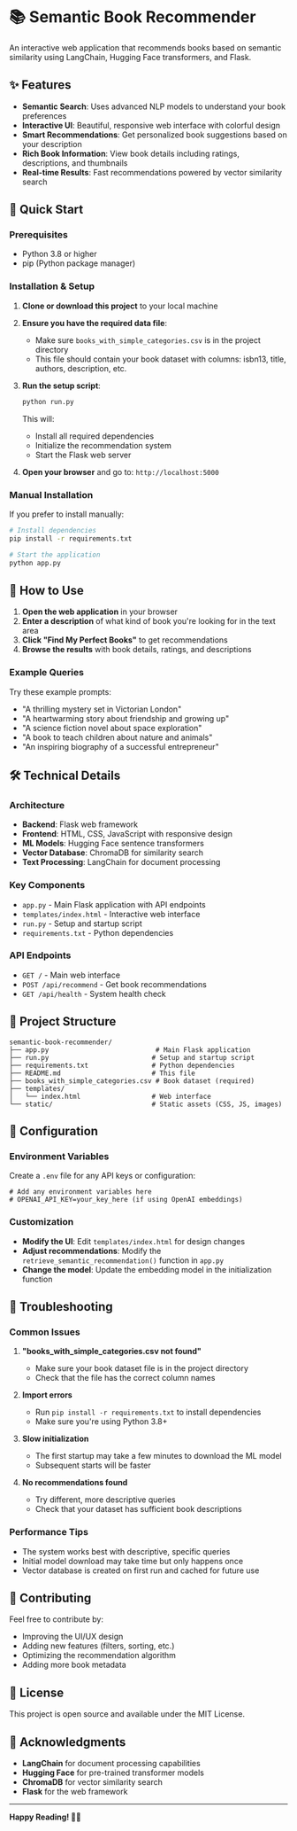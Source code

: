 # 📚 Semantic Book Recommender

An interactive web application that recommends books based on semantic similarity using LangChain, Hugging Face transformers, and Flask.

## ✨ Features

- **Semantic Search**: Uses advanced NLP models to understand your book preferences
- **Interactive UI**: Beautiful, responsive web interface with colorful design
- **Smart Recommendations**: Get personalized book suggestions based on your description
- **Rich Book Information**: View book details including ratings, descriptions, and thumbnails
- **Real-time Results**: Fast recommendations powered by vector similarity search

## 🚀 Quick Start

### Prerequisites

- Python 3.8 or higher
- pip (Python package manager)

### Installation & Setup

1. **Clone or download this project** to your local machine

2. **Ensure you have the required data file**:
   - Make sure `books_with_simple_categories.csv` is in the project directory
   - This file should contain your book dataset with columns: isbn13, title, authors, description, etc.

3. **Run the setup script**:
   ```bash
   python run.py
   ```
   
   This will:
   - Install all required dependencies
   - Initialize the recommendation system
   - Start the Flask web server

4. **Open your browser** and go to: `http://localhost:5000`

### Manual Installation

If you prefer to install manually:

```bash
# Install dependencies
pip install -r requirements.txt

# Start the application
python app.py
```

## 🎯 How to Use

1. **Open the web application** in your browser
2. **Enter a description** of what kind of book you're looking for in the text area
3. **Click "Find My Perfect Books"** to get recommendations
4. **Browse the results** with book details, ratings, and descriptions

### Example Queries

Try these example prompts:

- "A thrilling mystery set in Victorian London"
- "A heartwarming story about friendship and growing up"
- "A science fiction novel about space exploration"
- "A book to teach children about nature and animals"
- "An inspiring biography of a successful entrepreneur"

## 🛠️ Technical Details

### Architecture

- **Backend**: Flask web framework
- **Frontend**: HTML, CSS, JavaScript with responsive design
- **ML Models**: Hugging Face sentence transformers
- **Vector Database**: ChromaDB for similarity search
- **Text Processing**: LangChain for document processing

### Key Components

- `app.py` - Main Flask application with API endpoints
- `templates/index.html` - Interactive web interface
- `run.py` - Setup and startup script
- `requirements.txt` - Python dependencies

### API Endpoints

- `GET /` - Main web interface
- `POST /api/recommend` - Get book recommendations
- `GET /api/health` - System health check

## 📁 Project Structure

```
semantic-book-recommender/
├── app.py                           # Main Flask application
├── run.py                          # Setup and startup script
├── requirements.txt                # Python dependencies
├── README.md                       # This file
├── books_with_simple_categories.csv # Book dataset (required)
├── templates/
│   └── index.html                  # Web interface
└── static/                         # Static assets (CSS, JS, images)
```

## 🔧 Configuration

### Environment Variables

Create a `.env` file for any API keys or configuration:

```env
# Add any environment variables here
# OPENAI_API_KEY=your_key_here (if using OpenAI embeddings)
```

### Customization

- **Modify the UI**: Edit `templates/index.html` for design changes
- **Adjust recommendations**: Modify the `retrieve_semantic_recommendation()` function in `app.py`
- **Change the model**: Update the embedding model in the initialization function

## 🚨 Troubleshooting

### Common Issues

1. **"books_with_simple_categories.csv not found"**
   - Make sure your book dataset file is in the project directory
   - Check that the file has the correct column names

2. **Import errors**
   - Run `pip install -r requirements.txt` to install dependencies
   - Make sure you're using Python 3.8+

3. **Slow initialization**
   - The first startup may take a few minutes to download the ML model
   - Subsequent starts will be faster

4. **No recommendations found**
   - Try different, more descriptive queries
   - Check that your dataset has sufficient book descriptions

### Performance Tips

- The system works best with descriptive, specific queries
- Initial model download may take time but only happens once
- Vector database is created on first run and cached for future use

## 🤝 Contributing

Feel free to contribute by:
- Improving the UI/UX design
- Adding new features (filters, sorting, etc.)
- Optimizing the recommendation algorithm
- Adding more book metadata

## 📄 License

This project is open source and available under the MIT License.

## 🙏 Acknowledgments

- **LangChain** for document processing capabilities
- **Hugging Face** for pre-trained transformer models
- **ChromaDB** for vector similarity search
- **Flask** for the web framework

---

**Happy Reading! 📖✨**